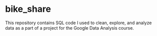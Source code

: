 # bike_share
This repository contains SQL code I used to clean, explore, and analyze data as a part of a project for the Google Data Analysis course.
